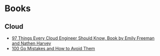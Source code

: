# Books

## Cloud 

- [97 Things Every Cloud Engineer Should Know, Book by Emily Freeman and Nathen Harvey](Books/97-Things-Every-Cloud-Engineer-Should-Know.md)
- [100 Go Mistakes and How to Avoid Them](Books/100-Go-Mistakes-and-How-to-Avoid-Them.md)